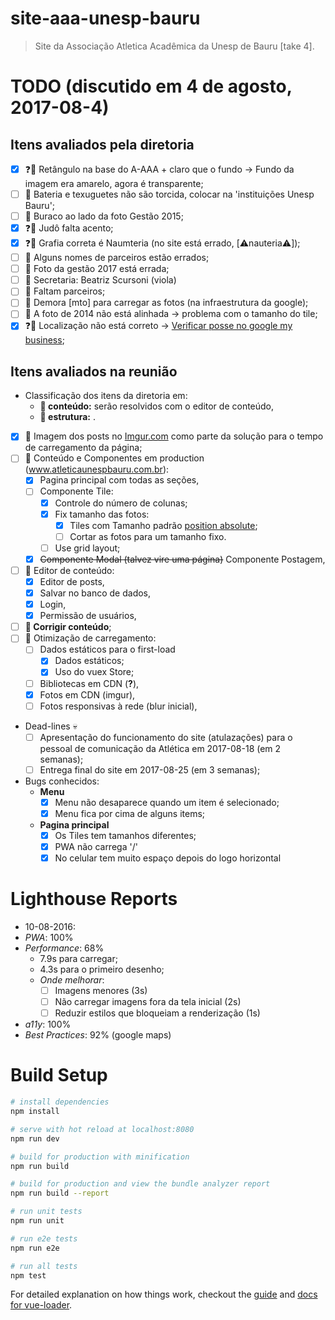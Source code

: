 # site-aaa-unesp-bauru

> Site da Associação Atletica Acadêmica da Unesp de Bauru [take 4].

# TODO (discutido em 4 de agosto, 2017-08-4)

## Itens avaliados pela diretoria

- [x] :question::construction: Retângulo na base do A-AAA + claro que o fundo -> Fundo da imagem era amarelo, agora é transparente;
- [ ] :newspaper: Bateria e texuguetes não são torcida, colocar na 'instituições Unesp Bauru';
- [ ] :construction: Buraco ao lado da foto Gestão 2015;
- [x] :question::newspaper: Judô falta acento;
- [x] :question::newspaper: Grafia correta é Naumteria (no site está errado, [:warning:nauteria:warning:]);
- [ ] :newspaper: Alguns nomes de parceiros estão errados;
- [ ] :newspaper: Foto da gestão 2017 está errada;
- [ ] :newspaper: Secretaria: Beatriz Scursoni (viola)
- [ ] :newspaper: Faltam parceiros;
- [ ] :construction: Demora [mto] para carregar as fotos (na infraestrutura da google);
- [ ] :construction: A foto de 2014 não está alinhada -> problema com o tamanho do tile;
- [x] :question::construction: Localização não está correto -> [Verificar posse no google my business](https://goo.gl/maps/xtQp7bpKhb42);

## Itens avaliados na reunião

- Classificação dos itens da diretoria em:
  - **:newspaper: conteúdo:** serão resolvidos com o editor de conteúdo,
  - **:construction: estrutura:** .
- [x] :construction: Imagem dos posts no [Imgur.com](imgur.com) como parte da solução para o tempo de carregamento da página;
- [ ] :construction: Conteúdo e Componentes em production (www.atleticaunespbauru.com.br):
  - [x] Pagina principal com todas as seções,
  - [ ] Componente Tile:
    - [x] Controle do número de colunas;
    - [x] Fix tamanho das fotos:
      - [x] Tiles com Tamanho padrão [position absolute](http://www.dwuser.com/education/content/creating-responsive-tiled-layout-with-pure-css/);
      - [ ] Cortar as fotos para um tamanho fixo.
    - [ ] Use grid layout;
  - [x] ~~Componente Modal (talvez vire uma página)~~ Componente Postagem,
- [ ] :construction: Editor de conteúdo:
  - [x] Editor de posts,
  - [x] Salvar no banco de dados,
  - [x] Login,
  - [x] Permissão de usuários,
- [ ] **:newspaper: Corrigir conteúdo**;
- [ ] :construction: Otimização de carregamento:
  - [ ] Dados estáticos para o first-load
    - [x] Dados estáticos;
    - [x] Uso do vuex Store;
  - [ ] Bibliotecas em CDN (**?**),
  - [x] Fotos em CDN (imgur),
  - [ ] Fotos responsivas à rede (blur inicial),
- Dead-lines :skull:
  - [ ] Apresentação do funcionamento do site (atulazações) para o pessoal de comunicação da Atlética em 2017-08-18 (em 2 semanas);
  - [ ] Entrega final do site em 2017-08-25 (em 3 semanas);
- Bugs conhecidos:
  - **Menu**
    - [x] Menu não desaparece quando um item é selecionado;
    - [x] Menu fica por cima de alguns items;
  - **Pagina principal**
    - [x] Os Tiles tem tamanhos diferentes;
    - [x] PWA não carrega '/'
    - [x] No celular tem muito espaço depois do logo horizontal

# Lighthouse Reports

 - 10-08-2016:
  - *PWA*: 100%
  - *Performance*: 68%
    - 7.9s para carregar;
    - 4.3s para o primeiro desenho;
    - *Onde melhorar*:
      - [ ] Imagens menores (3s)
      - [ ] Não carregar imagens fora da tela inicial (2s)
      - [ ] Reduzir estilos que bloqueiam a renderização (1s)
  - *a11y*: 100%
  - *Best Practices*: 92% (google maps)


# Build Setup

``` bash
# install dependencies
npm install

# serve with hot reload at localhost:8080
npm run dev

# build for production with minification
npm run build

# build for production and view the bundle analyzer report
npm run build --report

# run unit tests
npm run unit

# run e2e tests
npm run e2e

# run all tests
npm test
```

For detailed explanation on how things work, checkout the [guide](http://vuejs-templates.github.io/webpack/) and [docs for vue-loader](http://vuejs.github.io/vue-loader).

